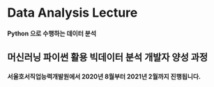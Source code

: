 # Data Analysis Lecture

#### Python 으로 수행하는 데이터 분석

## 머신러닝 파이썬 활용 빅데이터 분석 개발자 양성 과정

#### 서울호서직업능력개발원에서 2020년 8월부터 2021년 2월까지 진행됩니다.
